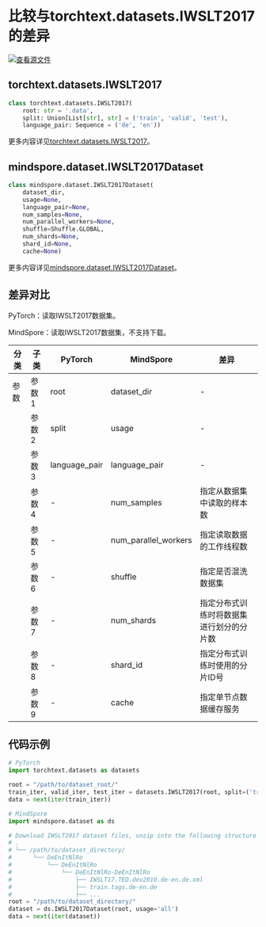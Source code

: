 # 比较与torchtext.datasets.IWSLT2017的差异

[![查看源文件](https://mindspore-website.obs.cn-north-4.myhuaweicloud.com/website-images/r2.4.10/resource/_static/logo_source.svg)](https://gitee.com/mindspore/docs/blob/r2.4.10/docs/mindspore/source_zh_cn/note/api_mapping/pytorch_diff/IWSLT2017.md)

## torchtext.datasets.IWSLT2017

```python
class torchtext.datasets.IWSLT2017(
    root: str = '.data',
    split: Union[List[str], str] = ('train', 'valid', 'test'),
    language_pair: Sequence = ('de', 'en'))
```

更多内容详见[torchtext.datasets.IWSLT2017](https://pytorch.org/text/0.9.0/datasets.html#iwslt2017)。

## mindspore.dataset.IWSLT2017Dataset

```python
class mindspore.dataset.IWSLT2017Dataset(
    dataset_dir,
    usage=None,
    language_pair=None,
    num_samples=None,
    num_parallel_workers=None,
    shuffle=Shuffle.GLOBAL,
    num_shards=None,
    shard_id=None,
    cache=None)
```

更多内容详见[mindspore.dataset.IWSLT2017Dataset](https://mindspore.cn/docs/zh-CN/r2.4.10/api_python/dataset/mindspore.dataset.IWSLT2017Dataset.html#mindspore.dataset.IWSLT2017Dataset)。

## 差异对比

PyTorch：读取IWSLT2017数据集。

MindSpore：读取IWSLT2017数据集，不支持下载。

| 分类 | 子类 |PyTorch | MindSpore | 差异 |
| --- | ---   | ---   | ---        |---  |
|参数 | 参数1 | root    | dataset_dir    | - |
|     | 参数2 | split      | usage    |- |
|     | 参数3 | language_pair      | language_pair    |- |
|     | 参数4 | -    | num_samples | 指定从数据集中读取的样本数 |
|     | 参数5 | -    | num_parallel_workers | 指定读取数据的工作线程数 |
|     | 参数6 | -    | shuffle  | 指定是否混洗数据集 |
|     | 参数7 | -    | num_shards | 指定分布式训练时将数据集进行划分的分片数 |
|     | 参数8 | -    | shard_id | 指定分布式训练时使用的分片ID号 |
|     | 参数9 | -    | cache | 指定单节点数据缓存服务 |

## 代码示例

```python
# PyTorch
import torchtext.datasets as datasets

root = "/path/to/dataset_root/"
train_iter, valid_iter, test_iter = datasets.IWSLT2017(root, split=('train', 'valid', 'test'))
data = next(iter(train_iter))

# MindSpore
import mindspore.dataset as ds

# Download IWSLT2017 dataset files, unzip into the following structure
# .
# └── /path/to/dataset_directory/
#      └── DeEnItNlRo
#          └── DeEnItNlRo
#              └── DeEnItNlRo-DeEnItNlRo
#                  ├── IWSLT17.TED.dev2010.de-en.de.xml
#                  ├── train.tags.de-en.de
#                  ├── ...
root = "/path/to/dataset_directory/"
dataset = ds.IWSLT2017Dataset(root, usage='all')
data = next(iter(dataset))
```
